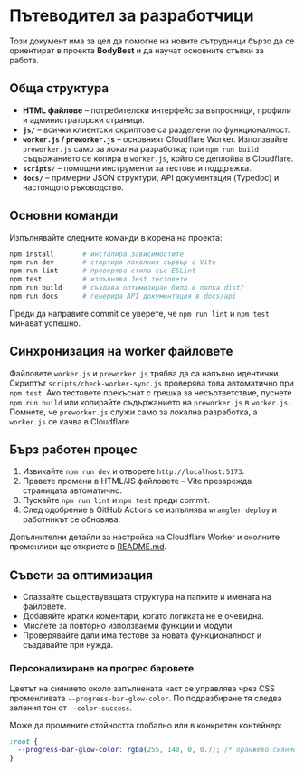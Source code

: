 # Пътеводител за разработчици

Този документ има за цел да помогне на новите сътрудници бързо да се ориентират в проекта **BodyBest** и да научат основните стъпки за работа.

## Обща структура

- **HTML файлове** – потребителски интерфейс за въпросници, профили и администраторски страници.
- **`js/`** – всички клиентски скриптове са разделени по функционалност.
- **`worker.js` / `preworker.js`** – основният Cloudflare Worker. Използвайте `preworker.js` само за локална разработка; при `npm run build` съдържанието се копира в `worker.js`, който се деплойва в Cloudflare.
- **`scripts/`** – помощни инструменти за тестове и поддръжка.
- **`docs/`** – примерни JSON структури, API документация (Typedoc) и настоящото ръководство.

## Основни команди

Изпълнявайте следните команди в корена на проекта:

```bash
npm install       # инсталира зависимостите
npm run dev       # стартира локалния сървър с Vite
npm run lint      # проверява стила със ESLint
npm test          # изпълнява Jest тестовете
npm run build     # създава оптимизиран билд в папка dist/
npm run docs      # генерира API документация в docs/api
```

Преди да направите commit се уверете, че `npm run lint` и `npm test` минават успешно.

## Синхронизация на worker файловете

Файловете `worker.js` и `preworker.js` трябва да са напълно идентични. Скриптът `scripts/check-worker-sync.js` проверява това автоматично при `npm test`. Ако тестовете прекъснат с грешка за несъответствие, пуснете `npm run build` или копирайте съдържанието на `preworker.js` в `worker.js`.
Помнете, че `preworker.js` служи само за локална разработка, а `worker.js` се качва в Cloudflare.

## Бърз работен процес

1. Извикайте `npm run dev` и отворете `http://localhost:5173`.
2. Правете промени в HTML/JS файловете – Vite презарежда страницата автоматично.
3. Пускайте `npm run lint` и `npm test` преди commit.
4. След одобрение в GitHub Actions се изпълнява `wrangler deploy` и работникът се обновява.

Допълнителни детайли за настройка на Cloudflare Worker и околните променливи ще откриете в [README.md](../README.md).

## Съвети за оптимизация

- Спазвайте съществуващата структура на папките и имената на файловете.
- Добавяйте кратки коментари, когато логиката не е очевидна.
- Мислете за повторно използваеми функции и модули.
- Проверявайте дали има тестове за новата функционалност и създавайте при нужда.



### Персонализиране на прогрес баровете

Цветът на сиянието около запълнената част се управлява чрез CSS променливата `--progress-bar-glow-color`. По подразбиране тя следва зеления тон от `--color-success`.

Може да промените стойността глобално или в конкретен контейнер:

```css
:root {
  --progress-bar-glow-color: rgba(255, 140, 0, 0.7); /* оранжево сияние */
}
```
